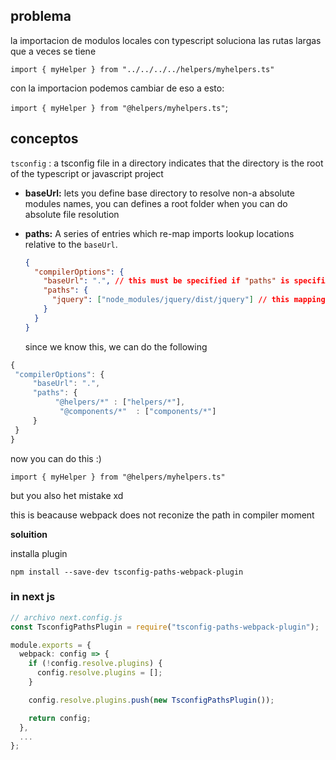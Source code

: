 ## problema

la importacion de modulos locales
con typescript soluciona las rutas
largas que a veces se tiene

`import { myHelper } from "../../../../helpers/myhelpers.ts" `

con la importacion podemos cambiar de eso a esto:

`import { myHelper } from "@helpers/myhelpers.ts"`;

## conceptos

`tsconfig` : a tsconfig file in a directory indicates that the
directory is the root of the typescript or javascript project

- **baseUrl:** lets you define base directory to resolve non-a absolute modules names, you can defines a root folder when you can do absolute file resolution
- **paths:**
  A series of entries which re-map imports lookup locations
  relative to the `baseUrl`.

  ```json
  {
    "compilerOptions": {
      "baseUrl": ".", // this must be specified if "paths" is specified.
      "paths": {
        "jquery": ["node_modules/jquery/dist/jquery"] // this mapping is relative to "baseUrl"
      }
    }
  }
  ```

  since we know this, we can do the
  following

```js
{
 "compilerOptions": {
     "baseUrl": ".",
     "paths": {
          "@helpers/*" : ["helpers/*"],
           "@components/*"  : ["components/*"]
     }
 }
}
```

now you can do this :)

`import { myHelper } from "@helpers/myhelpers.ts"`

but you also het mistake xd

this is beacause webpack does not reconize the
path in compiler moment

**soluition**

installa plugin

`npm install --save-dev tsconfig-paths-webpack-plugin`

### in next js

```ts
// archivo next.config.js
const TsconfigPathsPlugin = require("tsconfig-paths-webpack-plugin");

module.exports = {
  webpack: config => {
    if (!config.resolve.plugins) {
      config.resolve.plugins = [];
    }

    config.resolve.plugins.push(new TsconfigPathsPlugin());

    return config;
  },
  ...
};


```
